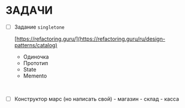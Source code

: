 # ЗАДАЧИ

- [ ] Задание `singletone`

  [https://refactoring.guru/](https://refactoring.guru/ru/design-patterns/catalog)

  + Одиночка
  + Прототип
  + State
  + Memento

<br>

- [ ] Конструктор марс (но написать свой) - магазин - склад - касса

